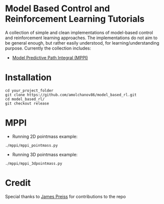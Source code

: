 # Model Based Control and Reinforcement Learning Tutorials

A collection of simple and clean implementations of model-based control and reinforcement learning approaches.
The implementations do not aim to be general enough, but rather easily understood, for learning/understanding purpose.
Currently the collection includes:

- [Model Predictive Path Integral (MPPI)](https://arc.aiaa.org/doi/10.2514/1.G001921) 

# Installation
```
cd your_project_folder
git clone https://github.com/amolchanov86/model_based_rl.git
cd model_based_rl/
git checkout release
```

# MPPI
- Running 2D pointmass example:
```
./mppi/mppi_pointmass.py
```

- Running 3D pointmass example:
```
./mppi/mppi_3dpointmass.py
```

# Credit
Special thanks to [James Preiss](https://robotics.usc.edu/~james/) for contributions to the repo
